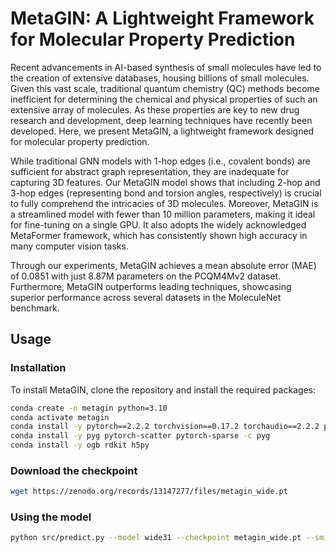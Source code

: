 # MetaGIN: A Lightweight Framework for Molecular Property Prediction



Recent advancements in AI-based synthesis of small molecules have led to the creation of extensive databases, housing billions of small molecules. Given this vast scale, traditional quantum chemistry (QC) methods become inefficient for determining the chemical and physical properties of such an extensive array of molecules. As these properties are key to new drug research and development, deep learning techniques have recently been developed. Here, we present MetaGIN, a lightweight framework designed for molecular property prediction.

While traditional GNN models with 1-hop edges (i.e., covalent bonds) are sufficient for abstract graph representation, they are inadequate for capturing 3D features. Our MetaGIN model shows that including 2-hop and 3-hop edges (representing bond and torsion angles, respectively) is crucial to fully comprehend the intricacies of 3D molecules. Moreover, MetaGIN is a streamlined model with fewer than 10 million parameters, making it ideal for fine-tuning on a single GPU. It also adopts the widely acknowledged MetaFormer framework, which has consistently shown high accuracy in many computer vision tasks.

Through our experiments, MetaGIN achieves a mean absolute error (MAE) of 0.0851 with just 8.87M parameters on the PCQM4Mv2 dataset. Furthermore, MetaGIN outperforms leading techniques, showcasing superior performance across several datasets in the MoleculeNet benchmark.


## Usage

### Installation

To install MetaGIN, clone the repository and install the required packages:

```bash
conda create -n metagin python=3.10
conda activate metagin
conda install -y pytorch==2.2.2 torchvision==0.17.2 torchaudio==2.2.2 pytorch-cuda=12.1 -c pytorch -c nvidia
conda install -y pyg pytorch-scatter pytorch-sparse -c pyg
conda install -y ogb rdkit h5py
```


### Download the checkpoint

```bash
wget https://zenodo.org/records/13147277/files/metagin_wide.pt
```

### Using the model

```bash
python src/predict.py --model wide31 --checkpoint metagin_wide.pt --smiles_file smiles.txt
```
